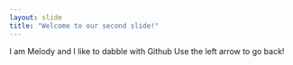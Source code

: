 ```yaml
---
layout: slide
title: "Welcome to our second slide!"
---
```

I am Melody and I like to dabble with Github
Use the left arrow to go back!
